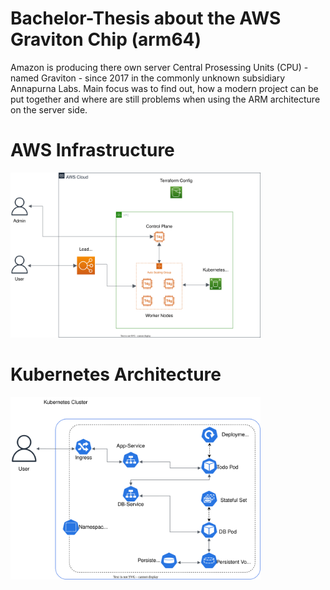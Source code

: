 # Bachelor-Thesis about the AWS Graviton Chip (arm64)
Amazon is producing there own server Central Prosessing Units (CPU) - named Graviton - since 2017 in the commonly unknown subsidiary Annapurna Labs.
Main focus was to find out, how a modern project can be put together and where are still problems when using the ARM architecture on the server side.

# AWS Infrastructure
<img src="./docs/AWS-Infrastrukture.drawio.svg" alt="AWS-Infrastructure" width="400"/>

# Kubernetes Architecture
<img src="./docs/Kubernetes-Cluster.drawio.svg" alt="Kubernetes-Architecture" width="400"/>
